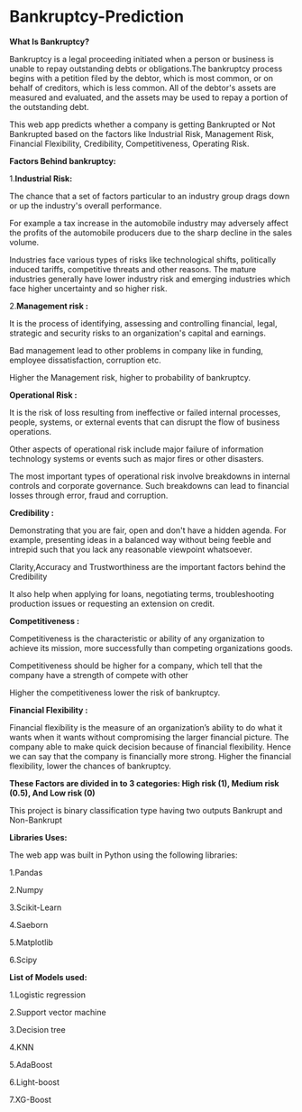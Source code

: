 # Bankruptcy-Prediction  
**What Is Bankruptcy?**

Bankruptcy is a legal proceeding initiated when a person or business is unable to repay outstanding debts or obligations.The bankruptcy process begins with a petition filed by the debtor, which is most common, or on behalf of creditors, which is less common. All of the debtor's assets are measured and evaluated, and the assets may be used to repay a portion of the outstanding debt.

This web app predicts whether a company is getting Bankrupted or Not Bankrupted based on the factors like Industrial Risk, Management Risk, Financial Flexibility, Credibility, Competitiveness, Operating Risk.

**Factors Behind bankruptcy:**

1.**Industrial Risk:**

The chance that a set of factors particular to an industry group drags down or up the industry's overall performance.

For example a tax increase in the automobile industry may adversely affect the profits of the automobile producers due to the sharp decline in the sales volume.

Industries face various types of risks like technological shifts, politically induced tariffs, competitive threats and other reasons. The mature industries generally have lower industry risk and emerging industries which face higher uncertainty and so higher risk.

2.**Management risk :**

It is the process of identifying, assessing and controlling financial, legal, strategic and security risks to an organization's capital and earnings.

Bad management lead to other problems in company like in funding, employee dissatisfaction, corruption etc.

Higher the Management risk, higher to probability of bankruptcy.

**Operational Risk :**

It is the risk of loss resulting from ineffective or failed internal processes, people, systems, or external events that can disrupt the flow of business operations. 

Other aspects of operational risk include major failure of information technology systems or events such as major fires or other disasters.

The most important types of operational risk involve breakdowns in internal controls and corporate governance. Such breakdowns can lead to financial losses through error, fraud and corruption.

**Credibility :**

Demonstrating that you are fair, open and don't have a hidden agenda. For example, presenting ideas in a balanced way without being feeble and intrepid such that you lack any reasonable viewpoint whatsoever.

Clarity,Accuracy and Trustworthiness are the important factors behind the Credibility

It also help when applying for loans, negotiating terms, troubleshooting production issues or requesting an extension on credit.

**Competitiveness :**

Competitiveness is the characteristic or ability of any organization to achieve its mission, more successfully than competing organizations goods.

Competitiveness should be higher for a company, which tell that the company have a strength of compete with other

Higher the competitiveness lower the risk of bankruptcy.

**Financial Flexibility :**

Financial flexibility is the measure of an organization’s ability to do what it wants when it wants without compromising the larger financial picture. The company able to make quick decision because of financial flexibility. Hence we can say that the company is financially more strong. Higher the financial flexibility, lower the chances of bankruptcy.

**These Factors are divided in to 3 categories: High risk (1), Medium risk (0.5), And Low risk (0)**

This project is binary classification type having two outputs Bankrupt and Non-Bankrupt

**Libraries Uses:**

The web app was built in Python using the following libraries:

1.Pandas

2.Numpy

3.Scikit-Learn

4.Saeborn

5.Matplotlib

6.Scipy


**List of Models used:**

1.Logistic regression

2.Support vector machine

3.Decision tree

4.KNN

5.AdaBoost

6.Light-boost

7.XG-Boost
